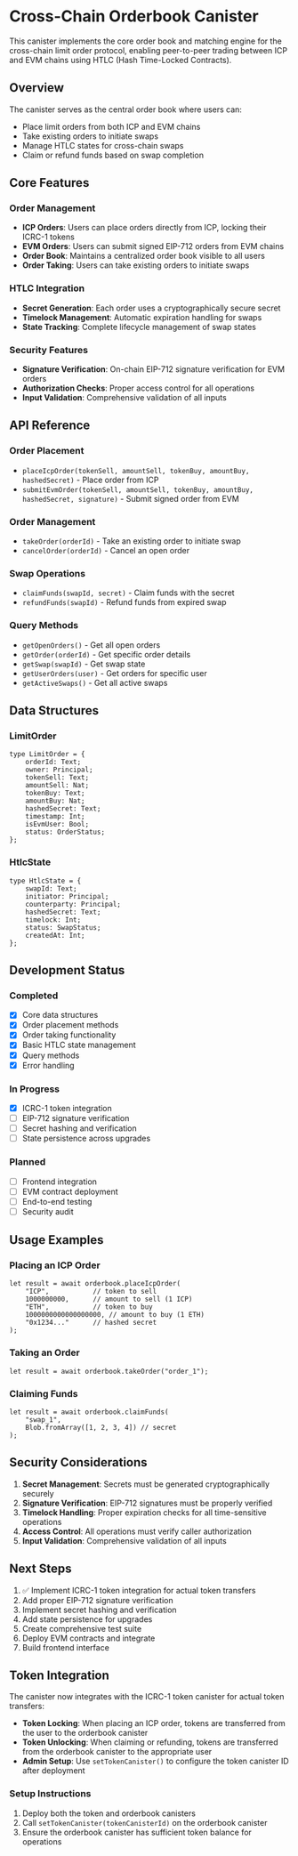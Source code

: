 # Cross-Chain Orderbook Canister

This canister implements the core order book and matching engine for the cross-chain limit order protocol, enabling peer-to-peer trading between ICP and EVM chains using HTLC (Hash Time-Locked Contracts).

## Overview

The canister serves as the central order book where users can:
- Place limit orders from both ICP and EVM chains
- Take existing orders to initiate swaps
- Manage HTLC states for cross-chain swaps
- Claim or refund funds based on swap completion

## Core Features

### Order Management
- **ICP Orders**: Users can place orders directly from ICP, locking their ICRC-1 tokens
- **EVM Orders**: Users can submit signed EIP-712 orders from EVM chains
- **Order Book**: Maintains a centralized order book visible to all users
- **Order Taking**: Users can take existing orders to initiate swaps

### HTLC Integration
- **Secret Generation**: Each order uses a cryptographically secure secret
- **Timelock Management**: Automatic expiration handling for swaps
- **State Tracking**: Complete lifecycle management of swap states

### Security Features
- **Signature Verification**: On-chain EIP-712 signature verification for EVM orders
- **Authorization Checks**: Proper access control for all operations
- **Input Validation**: Comprehensive validation of all inputs

## API Reference

### Order Placement
- `placeIcpOrder(tokenSell, amountSell, tokenBuy, amountBuy, hashedSecret)` - Place order from ICP
- `submitEvmOrder(tokenSell, amountSell, tokenBuy, amountBuy, hashedSecret, signature)` - Submit signed order from EVM

### Order Management
- `takeOrder(orderId)` - Take an existing order to initiate swap
- `cancelOrder(orderId)` - Cancel an open order

### Swap Operations
- `claimFunds(swapId, secret)` - Claim funds with the secret
- `refundFunds(swapId)` - Refund funds from expired swap

### Query Methods
- `getOpenOrders()` - Get all open orders
- `getOrder(orderId)` - Get specific order details
- `getSwap(swapId)` - Get swap state
- `getUserOrders(user)` - Get orders for specific user
- `getActiveSwaps()` - Get all active swaps

## Data Structures

### LimitOrder
```motoko
type LimitOrder = {
    orderId: Text;
    owner: Principal;
    tokenSell: Text;
    amountSell: Nat;
    tokenBuy: Text;
    amountBuy: Nat;
    hashedSecret: Text;
    timestamp: Int;
    isEvmUser: Bool;
    status: OrderStatus;
};
```

### HtlcState
```motoko
type HtlcState = {
    swapId: Text;
    initiator: Principal;
    counterparty: Principal;
    hashedSecret: Text;
    timelock: Int;
    status: SwapStatus;
    createdAt: Int;
};
```

## Development Status

### Completed
- [x] Core data structures
- [x] Order placement methods
- [x] Order taking functionality
- [x] Basic HTLC state management
- [x] Query methods
- [x] Error handling

### In Progress
- [x] ICRC-1 token integration
- [ ] EIP-712 signature verification
- [ ] Secret hashing and verification
- [ ] State persistence across upgrades

### Planned
- [ ] Frontend integration
- [ ] EVM contract deployment
- [ ] End-to-end testing
- [ ] Security audit

## Usage Examples

### Placing an ICP Order
```motoko
let result = await orderbook.placeIcpOrder(
    "ICP",           // token to sell
    1000000000,      // amount to sell (1 ICP)
    "ETH",           // token to buy
    1000000000000000000, // amount to buy (1 ETH)
    "0x1234..."      // hashed secret
);
```

### Taking an Order
```motoko
let result = await orderbook.takeOrder("order_1");
```

### Claiming Funds
```motoko
let result = await orderbook.claimFunds(
    "swap_1",
    Blob.fromArray([1, 2, 3, 4]) // secret
);
```

## Security Considerations

1. **Secret Management**: Secrets must be generated cryptographically securely
2. **Signature Verification**: EIP-712 signatures must be properly verified
3. **Timelock Handling**: Proper expiration checks for all time-sensitive operations
4. **Access Control**: All operations must verify caller authorization
5. **Input Validation**: Comprehensive validation of all inputs

## Next Steps

1. ✅ Implement ICRC-1 token integration for actual token transfers
2. Add proper EIP-712 signature verification
3. Implement secret hashing and verification
4. Add state persistence for upgrades
5. Create comprehensive test suite
6. Deploy EVM contracts and integrate
7. Build frontend interface

## Token Integration

The canister now integrates with the ICRC-1 token canister for actual token transfers:

- **Token Locking**: When placing an ICP order, tokens are transferred from the user to the orderbook canister
- **Token Unlocking**: When claiming or refunding, tokens are transferred from the orderbook canister to the appropriate user
- **Admin Setup**: Use `setTokenCanister()` to configure the token canister ID after deployment

### Setup Instructions

1. Deploy both the token and orderbook canisters
2. Call `setTokenCanister(tokenCanisterId)` on the orderbook canister
3. Ensure the orderbook canister has sufficient token balance for operations 
